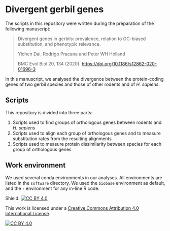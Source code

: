 # Divergent gerbil genes

The scripts in this repository were written during the preparation of the following manuscript:

> Divergent genes in gerbils: prevalence, relation to GC-biased substitution, and phenotypic relevance.
>
> Yichen Dai, Rodrigo Pracana and Peter WH Holland
>
> BMC Evol Biol 20, 134 (2020). https://doi.org/10.1186/s12862-020-01696-3


In this manuscript, we analysed the divergence between the protein-coding genes of two gerbil species and those of other rodents and of *H. sapiens*.

## Scripts

This repository is divided into three parts:

1. Scripts used to find groups of orthologous genes between rodents and *H. sapiens* 
2. Scripts used to align each group of orthologous genes and to measure substitution rates from the resulting alignments
3. Scripts used to measure protein dissimilarity between species for each group of orthologous genes

## Work environment

We used several conda environments in our analyses. All environments are listed in the `software` directory. We used the `biobase` environment as default, and the `r` environment for any in-line R code.

Shield: [![CC BY 4.0][cc-by-shield]][cc-by]

This work is licensed under a [Creative Commons Attribution 4.0 International
License][cc-by].

[![CC BY 4.0][cc-by-image]][cc-by]

[cc-by]: http://creativecommons.org/licenses/by/4.0/
[cc-by-image]: https://i.creativecommons.org/l/by/4.0/88x31.png
[cc-by-shield]: https://img.shields.io/badge/License-CC%20BY%204.0-lightgrey.svg
